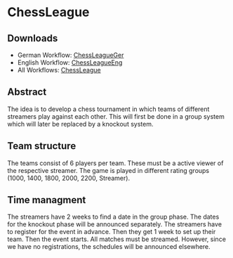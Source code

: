 # ChessLeague

## Downloads
 - German Workflow: [ChessLeagueGer](https://github.com/Zeyecx/ChessLeague/actions/workflows/ChessLeagueGer.yml)
 - English Workflow: [ChessLeagueEng](https://github.com/Zeyecx/ChessLeague/actions/workflows/ChessLeagueEng.yml)
 - All Workflows: [ChessLeague](https://github.com/Zeyecx/ChessLeague/actions)

## Abstract
The idea is to develop a chess tournament in which teams of different streamers play against each other.
This will first be done in a group system which will later be replaced by a knockout system. 

## Team structure
The teams consist of 6 players per team. These must be a active viewer of the respective streamer. 
The game is played in different rating groups (1000, 1400, 1800, 2000, 2200, Streamer).


## Time managment
The streamers have 2 weeks to find a date in the group phase. The dates for the knockout phase will be announced separately.
The streamers have to register for the event in advance. Then they get 1 week to set up their team.
Then the event starts.
All matches must be streamed.
However, since we have no registrations, the schedules will be announced elsewhere.